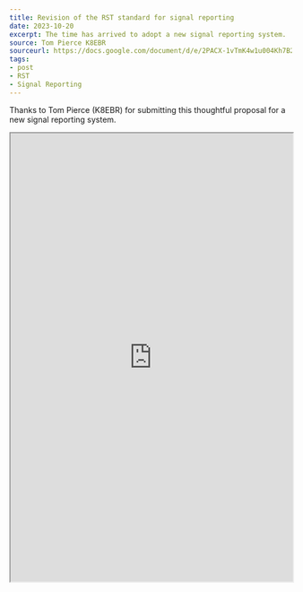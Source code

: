 ```yaml
---
title: Revision of the RST standard for signal reporting
date: 2023-10-20
excerpt: The time has arrived to adopt a new signal reporting system.
source: Tom Pierce K8EBR
sourceurl: https://docs.google.com/document/d/e/2PACX-1vTmK4w1u004Kh7B2MUw5sjO9CialmaD_XzwE4u2-cI7s4bzi8--h4JY9jDO4chhoQ/pub
tags:
- post
- RST
- Signal Reporting
---
```

Thanks to Tom Pierce (K8EBR) for submitting this thoughtful proposal for a new signal reporting system.

<iframe src="https://docs.google.com/document/d/e/2PACX-1vTmK4w1u004Kh7B2MUw5sjO9CialmaD_XzwE4u2-cI7s4bzi8--h4JY9jDO4chhoQ/pub?embedded=true" style="width: 100%; height: 50rem;"></iframe>